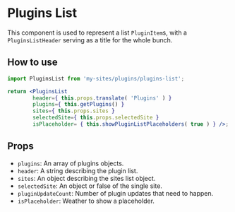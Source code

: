 # Plugins List

This component is used to represent a list `PluginItem`s, with a `PluginsListHeader` serving as a title for the whole bunch.

## How to use

```jsx
import PluginsList from 'my-sites/plugins/plugins-list';

return <PluginsList
		header={ this.props.translate( 'Plugins' ) }
		plugins={ this.getPlugins() }
		sites={ this.props.sites }
		selectedSite={ this.props.selectedSite }
		isPlaceholder= { this.showPluginListPlaceholders( true ) } />;
```

## Props

- `plugins`: An array of plugins objects.
- `header`: A string describing the plugin list.
- `sites`: An object describing the sites list object.
- `selectedSite`: An object or false of the single site.
- `pluginUpdateCount`: Number of plugin updates that need to happen.
- `isPlaceholder`: Weather to show a placeholder.
